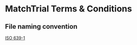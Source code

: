 # MatchTrial Terms & Conditions        

## File naming convention
[ISO 639-1 ](https://en.wikipedia.org/wiki/List_of_ISO_639-1_codes)
